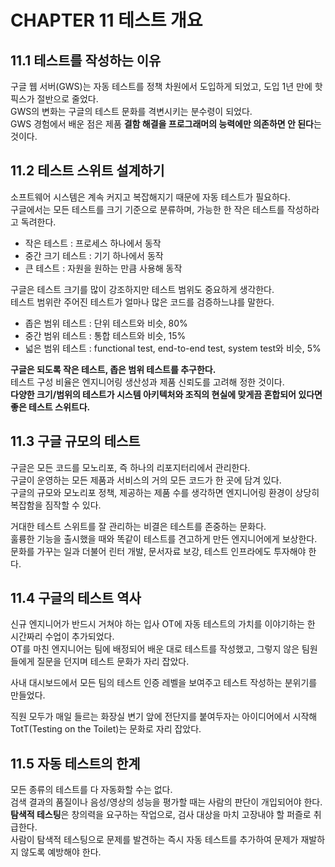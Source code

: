 # CHAPTER 11 테스트 개요

## 11.1 테스트를 작성하는 이유

구글 웹 서버(GWS)는 자동 테스트를 정책 차원에서 도입하게 되었고, 도입 1년 만에 핫픽스가 절반으로 줄었다.  
GWS의 변화는 구글의 테스트 문화를 격변시키는 분수령이 되었다.  
GWS 경험에서 배운 점은 제품 **결함 해결을 프로그래머의 능력에만 의존하면 안 된다**는 것이다.  

## 11.2 테스트 스위트 설계하기

소프트웨어 시스템은 계속 커지고 복잡해지기 때문에 자동 테스트가 필요하다.  
구글에서는 모든 테스트를 크기 기준으로 분류하며, 가능한 한 작은 테스트를 작성하라고 독려한다.  
- 작은 테스트 : 프로세스 하나에서 동작
- 중간 크기 테스트 : 기기 하나에서 동작
- 큰 테스트 : 자원을 원하는 만큼 사용해 동작

구글은 테스트 크기를 많이 강조하지만 테스트 범위도 중요하게 생각한다.  
테스트 범위란 주어진 테스트가 얼마나 많은 코드를 검증하느냐를 말한다.  
- 좁은 범위 테스트 : 단위 테스트와 비슷, 80%
- 중간 범위 테스트 : 통합 테스트와 비슷, 15%
- 넓은 범위 테스트 : functional test, end-to-end test, system test와 비슷, 5%

**구글은 되도록 작은 테스트, 좁은 범위 테스트를 추구한다.**  
테스트 구성 비율은 엔지니어링 생산성과 제품 신뢰도를 고려해 정한 것이다.  
**다양한 크기/범위의 테스트가 시스템 아키텍처와 조직의 현실에 맞게끔 혼합되어 있다면 좋은 테스트 스위트다.**

## 11.3 구글 규모의 테스트

구글은 모든 코드를 모노리포, 즉 하나의 리포지터리에서 관리한다.  
구글이 운영하는 모든 제품과 서비스의 거의 모든 코드가 한 곳에 담겨 있다.  
구글의 규모와 모노리포 정책, 제공하는 제품 수를 생각하면 엔지니어링 환경이 상당히 복잡함을 짐작할 수 있다.  

거대한 테스트 스위트를 잘 관리하는 비결은 테스트를 존중하는 문화다.  
훌륭한 기능을 출시했을 때와 똑같이 테스트를 견고하게 만든 엔지니어에게 보상한다.  
문화를 가꾸는 일과 더불어 린터 개발, 문서자료 보강, 테스트 인프라에도 투자해야 한다.

## 11.4 구글의 테스트 역사

신규 엔지니어가 반드시 거쳐야 하는 입사 OT에 자동 테스트의 가치를 이야기하는 한 시간짜리 수업이 추가되었다.  
OT를 마친 엔지니어는 팀에 배정되어 배운 대로 테스트를 작성했고, 그렇지 않은 팀원들에게 질문을 던지며 테스트 문화가 자리 잡았다.

사내 대시보드에서 모든 팀의 테스트 인증 레벨을 보여주고 테스트 작성하는 분위기를 만들었다.  

직원 모두가 매일 들르는 화장실 변기 앞에 전단지를 붙여두자는 아이디어에서 시작해 TotT(Testing on the Toilet)는 문화로 자리 잡았다.

## 11.5 자동 테스트의 한계

모든 종류의 테스트를 다 자동화할 수는 없다.  
검색 결과의 품질이나 음성/영상의 성능을 평가할 때는 사람의 판단이 개입되어야 한다.  
**탐색적 테스팅**은 창의력을 요구하는 작업으로, 검사 대상을 마치 고장내야 할 퍼즐로 취급한다.  
사람이 탐색적 테스팅으로 문제를 발견하는 즉시 자동 테스트를 추가하여 문제가 재발하지 않도록 예방해야 한다.
